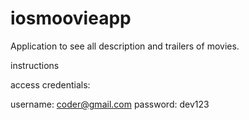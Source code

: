 # iosmoovieapp
Application to see all description and trailers of movies.

instructions

access credentials:

username: coder@gmail.com
password: dev123
